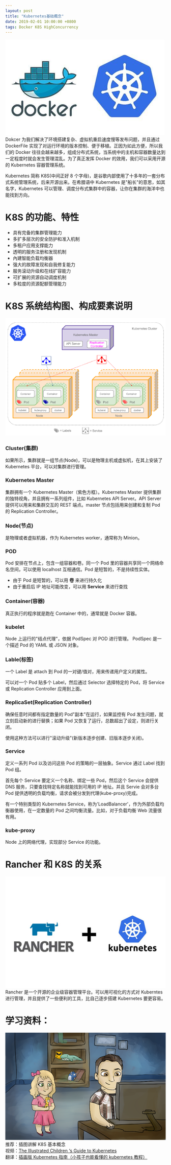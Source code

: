 ```yaml
---
layout: post
title: "Kubernetes基础概念"
date: 2019-02-01 10:00:00 +0800
tags: Docker K8S HighConcurrency
---
```


![kubernetes_docker](/assets/images/20190201_kubernetes_docker.jpg)
Dokcer 为我们解决了环境搭建复杂、虚拟机重启速度慢等发布问题，并且通过 DockerFile 实现了对运行环境的版本控制、便于移植。正因为如此方便，所以我们的 Docker 往往会越来越多，组成分布式系统，当系统中的主机和容器数量达到一定程度时就会发生管理混乱。为了真正发挥 Docker 的效用，我们可以采用开源的 Kubernetes 容器管理系统。

Kubernetes 简称 K8S(中间正好 8 个字母)，是谷歌内部使用了十多年的一套分布式系统管理系统，后来开源出来。在希腊语中 Kubernetes 是"船长"的意思，如其名字，Kubernetes 可以管理、调度分布式集群中的容器，让你在集群的海洋中也能找到方向。

# K8S 的功能、特性

- 具有完备的集群管理能力
- 多扩多层次的安全防护和准入机制
- 多租户应用支撑能力
- 透明的服务注册和发现机制
- 內建智能负载均衡器
- 强大的故障发现和自我修复能力
- 服务滚动升级和在线扩容能力
- 可扩展的资源自动调度机制
- 多粒度的资源配额管理能力

# K8S 系统结构图、构成要素说明

![K8S系统结构图](/assets/images/20190201_kubernetes_docker_3.png)

### Cluster(集群)

如果所示，集群就是一组节点(Node)，可以是物理主机或虚拟机，在其上安装了 Kubernetes 平台，可以对集群进行管理。

### Kubernetes Master

集群拥有一个 Kubernetes Master（紫色方框）。Kubernetes Master 提供集群的独特视角，并且拥有一系列组件，比如 Kubernetes API Server。API Server 提供可以用来和集群交互的 REST 端点。master 节点包括用来创建和复制 Pod 的 Replication Controller。

### Node(节点)

是物理或者虚拟机器，作为 Kubernetes worker，通常称为 Minion。

### POD

Pod 安排在节点上，包含一组容器和卷。同一个 Pod 里的容器共享同一个网络命名空间，可以使用 localhost 互相通信。Pod 是短暂的，不是持续性实体。

- 由于 Pod 是短暂的，可以用 **卷** 来进行持久化
- 由于重启后 IP 地址可能改变，可以用 **Service** 来进行查找

### Container(容器)

真正执行的程序就是跑在 Container 中的，通常就是 Docker 容器。

### kubelet

Node 上运行的"结点代理"，依据 PodSpec 对 POD 进行管理。
PodSpec 是一个描述 Pod 的 YAML 或 JSON 对象。

### Lable(标签)

一个 Label 是 attach 到 Pod 的一对键/值对，用来传递用户定义的属性。

可以对一个 Pod 贴多个 Label，然后通过 Selector 选择特定的 Pod，将 Service 或 Replication Controller 应用到上面。

### ReplicaSet(Replication Controller)

确保任意时间都有指定数量的 Pod"副本"在运行，如果监控有 Pod 发生问题，就立刻启动新的进行替换；如果 Pod 又恢复了运行，总数超出了设定，则进行关闭。

使用这种方法可以进行"滚动升级"(新版本逐步创建、旧版本逐步关闭)。

### Service

定义一系列 Pod 以及访问这些 Pod 的策略的一层抽象。Service 通过 Label 找到 Pod 组。

首先每个 Service 要定义一个名称、绑定一些 Pod，然后这个 Service 会提供 DNS 服务，只要查找特定名称就能找到可用的 IP 地址。并且 Servie 会对多台 Pod 提供透明的负载均衡，请求会被分发到代理(kube-proxy)完成。

有一个特别类型的 Kubernetes Service，称为'LoadBalancer'，作为外部负载均衡器使用，在一定数量的 Pod 之间均衡流量。比如，对于负载均衡 Web 流量很有用。

### kube-proxy

Node 上的网络代理，实现部分 Service 的功能。

# Rancher 和 K8S 的关系

![K8S系统结构图](/assets/images/20190201_kubernetes_docker_4.jpg)
Rancher 是一个开源的企业级容器管理平台。可以用可视化的方式对 Kuberntes 进行管理，并且提供了一些便利的工具，比自己逐步搭建 Kubernetes 要更容易。

# 学习资料：

![插图讲解K8S基本概念](/assets/images/20190201_kubernetes_docker_2.png)
推荐：插图讲解 K8S 基本概念<br/>
视频：[The Illustrated Children ‘s Guide to Kubernetes](https://v.qq.com/x/page/e0306wgo6t3.html)<br/>
翻译：[插画版 Kubernetes 指南（小孩子也能看懂的 kubernetes 教程）](https://www.cnblogs.com/kouryoushine/articles/8007648.html)
